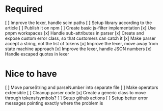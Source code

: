 # Required
[ ] Improve the lexer, handle scim paths
[ ] Setup library according to the article
[ ] Publish it on npm
[ ] Create basic js-filter implementation
[x] Use pnpm workspaces
[x] Handle sub-attributes in parser
[x] Create and expose custom error class, so that customers can catch it
[x] Make parser accept a string, not the list of tokens
[x] Improve the lexer, move away from state machine approach
[x] Improve the lexer, handle JSON numbers
[x] Handle escaped quotes in lexer

# Nice to have
[ ] Move parseString and parseNumber into separate file
[ ] Make operators extensible 
[ ] Cleanup parser code
[x] Create a generic class to move through tokens/symbols?
[ ] Setup github actions
[ ] Setup better error messages pointing exactly where the problem is
